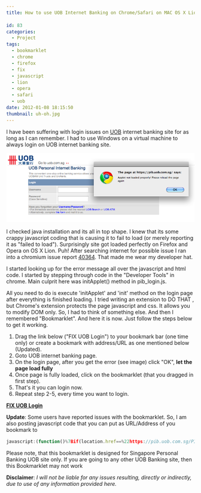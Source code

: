 ```yaml
---
title: How to use UOB Internet Banking on Chrome/Safari on MAC OS X Lion

id: 83
categories:
  - Project
tags:
  - bookmarklet
  - chrome
  - firefox
  - fix
  - javascript
  - lion
  - opera
  - safari
  - uob
date: 2012-01-08 18:15:50
thumbnail: uh-oh.jpg
---
```


I have been suffering with login issues on [UOB](https://www.uob.com.sg/personal/index.html) internet banking site for as long as I can remember. I had to use Windows on a virtual machine to always login on UOB internet banking site.

<!--more-->

![type-banner](UOB-ERROR.png "Error Message on Login Page in Chrome")

I checked java installation and its all in top shape. I knew that its some crappy javascript coding that is causing it to fail to load (or merely reporting it as "failed to load"). Surprisingly site got loaded perfectly on Firefox and Opera on OS X Lion. Puh! After searching internet for possible issue I ran into a chromium issue report [40364](https://code.google.com/p/chromium/issues/detail?id=40364). That made me wear my developer hat.

I started looking up for the error message all over the javascript and html code. I started by stepping through code in the "Developer Tools" in chrome. Main culprit here was initApplet() method in pib_login.js.

All you need to do is execute 'initApplet' and 'init' method on the login page after everything is finished loading. I tried writing an extension to DO THAT , but Chrome's extension protects the page javascript and css. It allows you to modify DOM only. So, I had to think of something else. And then I remembered "Bookmarklet". And here it is now. Just follow the steps below to get it working.

1. Drag the link below ("FIX UOB Login") to your bookmark bar (one time only) or create a bookmark with address/URL as one mentioned below (Updated).
1. Goto UOB internet banking page.
1. On the login page, after you get the error (see image) click "OK", **let the page load fully**
1. Once page is fully loaded, click on the bookmarklet (that you dragged in first step).
1. That's it you can login now.
1. Repeat step 2-5, every time you want to login.

**[FIX UOB Login][1]**

**Update**: Some users have reported issues with the bookmarklet. So, I am also posting javascript code that you can put as URL/Address of you bookmark to

```js
javascript:(function()%7Bif(location.href==%22https://pib.uob.com.sg/PIBLogin/appmanager/Login/Public%22)%7BinitApplet();init();%7D%7D)();
```

Please note, that this bookmarklet is designed for Singapore Personal Banking UOB site only. If you are going to any other UOB Banking site, then this Bookmarklet may not work

**Disclaimer**: _I will not be liable for any issues resulting, directly or indirectly, due to use of any information provided here._

[1]: javascript:(function()%7Bif(location.href==%22https://pib.uob.com.sg/PIBLogin/appmanager/Login/Public%22)%7BinitApplet();init();%7D%7D)();
